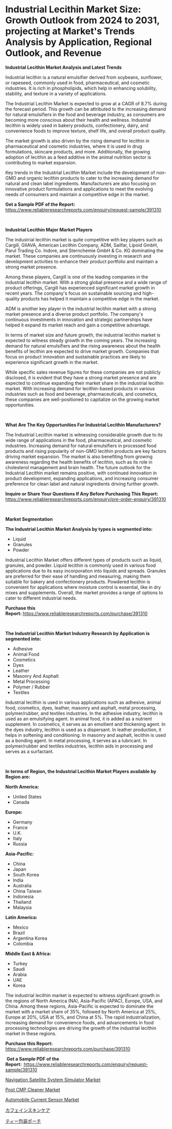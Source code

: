 <p><h1>Industrial Lecithin Market Size: Growth Outlook from 2024 to 2031, projecting at Market's Trends Analysis by Application, Regional Outlook, and Revenue</h1></p><p><strong>Industrial Lecithin Market Analysis and Latest Trends</strong></p>
<p><p>Industrial lecithin is a natural emulsifier derived from soybeans, sunflower, or rapeseed, commonly used in food, pharmaceutical, and cosmetic industries. It is rich in phospholipids, which help in enhancing solubility, stability, and texture in a variety of applications.</p><p>The Industrial Lecithin Market is expected to grow at a CAGR of 8.7% during the forecast period. This growth can be attributed to the increasing demand for natural emulsifiers in the food and beverage industry, as consumers are becoming more conscious about their health and wellness. Industrial lecithin is widely used in bakery products, confectionery, dairy, and convenience foods to improve texture, shelf life, and overall product quality.</p><p>The market growth is also driven by the rising demand for lecithin in pharmaceutical and cosmetic industries, where it is used in drug formulations, skincare products, and more. Additionally, the growing adoption of lecithin as a feed additive in the animal nutrition sector is contributing to market expansion.</p><p>Key trends in the Industrial Lecithin Market include the development of non-GMO and organic lecithin products to cater to the increasing demand for natural and clean label ingredients. Manufacturers are also focusing on innovative product formulations and applications to meet the evolving needs of consumers and maintain a competitive edge in the market.</p></p>
<p><strong>Get a Sample PDF of the Report:&nbsp;</strong> <a href="https://www.reliableresearchreports.com/enquiry/request-sample/391310">https://www.reliableresearchreports.com/enquiry/request-sample/391310</a></p>
<p>&nbsp;</p>
<p><strong>Industrial Lecithin Major Market Players</strong></p>
<p><p>The industrial lecithin market is quite competitive with key players such as Cargill, GIIAVA, American Lecithin Company, ADM, Sailfar, Lipoid GmbH, Parul Trading Co. Indore, and Sternchemie GmbH & Co. KG dominating the market. These companies are continuously investing in research and development activities to enhance their product portfolio and maintain a strong market presence.</p><p>Among these players, Cargill is one of the leading companies in the industrial lecithin market. With a strong global presence and a wide range of product offerings, Cargill has experienced significant market growth in recent years. The company's focus on sustainable sourcing and high-quality products has helped it maintain a competitive edge in the market.</p><p>ADM is another key player in the industrial lecithin market with a strong market presence and a diverse product portfolio. The company's continuous investments in innovation and strategic partnerships have helped it expand its market reach and gain a competitive advantage.</p><p>In terms of market size and future growth, the industrial lecithin market is expected to witness steady growth in the coming years. The increasing demand for natural emulsifiers and the rising awareness about the health benefits of lecithin are expected to drive market growth. Companies that focus on product innovation and sustainable practices are likely to experience significant growth in the market.</p><p>While specific sales revenue figures for these companies are not publicly disclosed, it is evident that they have a strong market presence and are expected to continue expanding their market share in the industrial lecithin market. With increasing demand for lecithin-based products in various industries such as food and beverage, pharmaceuticals, and cosmetics, these companies are well-positioned to capitalize on the growing market opportunities.</p></p>
<p>&nbsp;</p>
<p><strong>What Are The Key Opportunities For Industrial Lecithin Manufacturers?</strong></p>
<p><p>The Industrial Lecithin market is witnessing considerable growth due to its wide range of applications in the food, pharmaceutical, and cosmetic industries. Increasing demand for natural emulsifiers in processed food products and rising popularity of non-GMO lecithin products are key factors driving market expansion. The market is also benefiting from growing awareness regarding the health benefits of lecithin, such as its role in cholesterol management and brain health. The future outlook for the Industrial Lecithin market remains positive, with continued innovation in product development, expanding applications, and increasing consumer preference for clean label and natural ingredients driving further growth.</p></p>
<p><strong>Inquire or Share Your Questions If Any Before Purchasing This Report:</strong> <a href="https://www.reliableresearchreports.com/enquiry/pre-order-enquiry/391310">https://www.reliableresearchreports.com/enquiry/pre-order-enquiry/391310</a></p>
<p>&nbsp;</p>
<p><strong>Market Segmentation</strong></p>
<p><strong>The Industrial Lecithin Market Analysis by types is segmented into:</strong></p>
<p><ul><li>Liquid</li><li>Granules</li><li>Powder</li></ul></p>
<p><p>Industrial Lecithin Market offers different types of products such as liquid, granules, and powder. Liquid lecithin is commonly used in various food applications due to its easy incorporation into liquids and spreads. Granules are preferred for their ease of handling and measuring, making them suitable for bakery and confectionery products. Powdered lecithin is convenient for applications where moisture control is essential, like in dry mixes and supplements. Overall, the market provides a range of options to cater to different industrial needs.</p></p>
<p><strong>Purchase this Report:&nbsp;</strong><a href="https://www.reliableresearchreports.com/purchase/391310">https://www.reliableresearchreports.com/purchase/391310</a></p>
<p>&nbsp;</p>
<p><strong>The Industrial Lecithin Market Industry Research by Application is segmented into:</strong></p>
<p><ul><li>Adhesive</li><li>Animal Food</li><li>Cosmetics</li><li>Dyes</li><li>Leather</li><li>Masonry And Asphalt</li><li>Metal Processing</li><li>Polymer / Rubber</li><li>Textiles</li></ul></p>
<p><p>Industrial lecithin is used in various applications such as adhesive, animal food, cosmetics, dyes, leather, masonry and asphalt, metal processing, polymer/rubber, and textiles industries. In the adhesive industry, lecithin is used as an emulsifying agent. In animal food, it is added as a nutrient supplement. In cosmetics, it serves as an emollient and thickening agent. In the dyes industry, lecithin is used as a dispersant. In leather production, it helps in softening and conditioning. In masonry and asphalt, lecithin is used as a bonding agent. In metal processing, it serves as a lubricant. In polymer/rubber and textiles industries, lecithin aids in processing and serves as a surfactant.</p></p>
<p>&nbsp;</p>
<p><strong>In terms of Region, the Industrial Lecithin Market Players available by Region are:</strong></p>
<p>
    <p> <strong> North America: </strong>
        <ul>
            <li>United States</li>
            <li>Canada</li>
        </ul>
        </p> 
    <p> <strong> Europe: </strong>
        <ul>
            <li>Germany</li>
            <li>France</li>
            <li>U.K.</li>
            <li>Italy</li>
            <li>Russia</li>
        </ul>
        </p> 
    <p> <strong> Asia-Pacific: </strong>
        <ul>
            <li>China</li>
            <li>Japan</li>
            <li>South Korea</li>
            <li>India</li>
            <li>Australia</li>
            <li>China Taiwan</li>
            <li>Indonesia</li>
            <li>Thailand</li>
            <li>Malaysia</li>
        </ul>
        </p> 
    <p> <strong> Latin America: </strong>
        <ul>
            <li>Mexico</li>
            <li>Brazil</li>
            <li>Argentina Korea</li>
            <li>Colombia</li>
        </ul>
        </p> 
    <p> <strong> Middle East & Africa: </strong>
        <ul>
            <li>Turkey</li>
            <li>Saudi</li>
            <li>Arabia</li>
            <li>UAE</li>
            <li>Korea</li>
        </ul>
    </p>
    </p>
<p><p>The industrial lecithin market is expected to witness significant growth in the regions of North America (NA), Asia-Pacific (APAC), Europe, USA, and China. Among these regions, Asia-Pacific is expected to dominate the market with a market share of 35%, followed by North America at 25%, Europe at 20%, USA at 15%, and China at 5%. The rapid industrialization, increasing demand for convenience foods, and advancements in food processing technologies are driving the growth of the industrial lecithin market in these regions.</p></p>
<p><strong>Purchase this Report: </strong><a href="https://www.reliableresearchreports.com/purchase/391310">https://www.reliableresearchreports.com/purchase/391310</a></p>
<p>&nbsp;<strong>Get a Sample PDF of the Report:&nbsp;&nbsp;</strong><a href="https://www.reliableresearchreports.com/enquiry/request-sample/391310">https://www.reliableresearchreports.com/enquiry/request-sample/391310</a></p>
<p><strong></strong></p>
<p><p><a href="https://full-wildebeest-80b.notion.site/Navigation-Satellite-System-Simulator-Market-Analysis-Examines-its-Scope-on-Growth-Opportunities-an-fc36093affaf417eb06cb8923f9bb657">Navigation Satellite System Simulator Market</a></p><p><a href="https://view.publitas.com/reportprime-1/insights-into-post-cmp-cleaner-market-size-analysing-market-share-trends-and-growth-from-2024-to-2031/">Post CMP Cleaner Market</a></p><p><a href="https://flame-sidecar-702.notion.site/Automobile-Current-Sensor-Market-Research-Report-Provides-thorough-Industry-Overview-which-offers-a-0d38ece7b05e4e0c9c0cb1af73dfe7ea">Automobile Current Sensor Market</a></p><p><a href="https://medium.com/@noreneward2023/%E3%82%AB%E3%83%95%E3%82%A7%E3%82%A4%E3%83%B3%E3%82%B9%E3%82%AD%E3%83%B3%E3%82%B1%E3%82%A2%E5%B8%82%E5%A0%B4-2031%E5%B9%B4%E3%81%BE%E3%81%A7%E3%81%AE%E5%8B%95%E5%90%91-%E4%BA%88%E6%B8%AC-%E7%AB%B6%E4%BA%89%E5%88%86%E6%9E%90-cbc7b4d95258">カフェインスキンケア</a></p><p><a href="https://medium.com/@noreneward2023/%E3%83%86%E3%82%A3%E3%83%BC%E3%83%91%E3%83%83%E3%82%B1%E3%83%BC%E3%82%B8%E3%83%9D%E3%83%BC%E3%83%81%E5%B8%82%E5%A0%B4%E3%81%AE%E3%83%A1%E3%83%88%E3%83%AA%E3%82%AF%E3%82%B9%E3%82%92%E8%A7%A3%E8%AA%AD%E3%81%99%E3%82%8B-%E5%B8%82%E5%A0%B4%E3%82%B7%E3%82%A7%E3%82%A2-%E3%83%88%E3%83%AC%E3%83%B3%E3%83%89-%E6%88%90%E9%95%B7%E3%83%91%E3%82%BF%E3%83%BC%E3%83%B3-3d3dd301a135">ティー包装ポーチ</a></p></p>